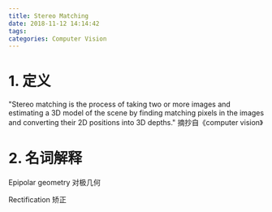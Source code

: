 ```yaml
---
title: Stereo Matching
date: 2018-11-12 14:14:42
tags:
categories: Computer Vision
---
```


<!--more-->
# 1. 定义

"Stereo matching is the process of taking two or more images and estimating a 3D model of
the scene by finding matching pixels in the images and converting their 2D positions into
3D depths." 摘抄自《computer vision》

# 2. 名词解释

Epipolar geometry 对极几何

Rectification 矫正

